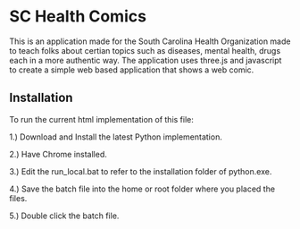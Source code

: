 # SC Health Comics

This is an application made for the South Carolina Health Organization made to teach folks about certian
topics such as diseases, mental health, drugs each in a more authentic way. The application uses 
three.js and javascript to create a simple web based application that shows a web comic. 
## Installation

To run the current html implementation of this file:

1.) Download and Install the latest Python implementation.

2.) Have Chrome installed.

3.) Edit the run_local.bat to refer to the installation folder of python.exe.

4.) Save the batch file into the home or root folder where you placed the files.

5.) Double click the batch file.
